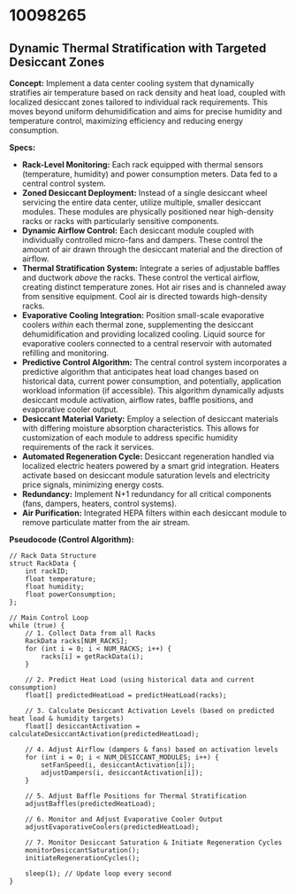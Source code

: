 # 10098265

## Dynamic Thermal Stratification with Targeted Desiccant Zones

**Concept:** Implement a data center cooling system that dynamically stratifies air temperature based on rack density and heat load, coupled with localized desiccant zones tailored to individual rack requirements. This moves beyond uniform dehumidification and aims for precise humidity and temperature control, maximizing efficiency and reducing energy consumption.

**Specs:**

*   **Rack-Level Monitoring:** Each rack equipped with thermal sensors (temperature, humidity) and power consumption meters. Data fed to a central control system.
*   **Zoned Desiccant Deployment:** Instead of a single desiccant wheel servicing the entire data center, utilize multiple, smaller desiccant modules. These modules are physically positioned near high-density racks or racks with particularly sensitive components.
*   **Dynamic Airflow Control:** Each desiccant module coupled with individually controlled micro-fans and dampers. These control the amount of air drawn through the desiccant material and the direction of airflow.
*   **Thermal Stratification System:** Integrate a series of adjustable baffles and ductwork *above* the racks. These control the vertical airflow, creating distinct temperature zones. Hot air rises and is channeled away from sensitive equipment. Cool air is directed towards high-density racks.
*   **Evaporative Cooling Integration:** Position small-scale evaporative coolers *within* each thermal zone, supplementing the desiccant dehumidification and providing localized cooling. Liquid source for evaporative coolers connected to a central reservoir with automated refilling and monitoring.
*   **Predictive Control Algorithm:** The central control system incorporates a predictive algorithm that anticipates heat load changes based on historical data, current power consumption, and potentially, application workload information (if accessible). This algorithm dynamically adjusts desiccant module activation, airflow rates, baffle positions, and evaporative cooler output.
*   **Desiccant Material Variety:** Employ a selection of desiccant materials with differing moisture absorption characteristics. This allows for customization of each module to address specific humidity requirements of the rack it services.
*   **Automated Regeneration Cycle:** Desiccant regeneration handled via localized electric heaters powered by a smart grid integration. Heaters activate based on desiccant module saturation levels and electricity price signals, minimizing energy costs.
*   **Redundancy:** Implement N+1 redundancy for all critical components (fans, dampers, heaters, control systems).
*   **Air Purification:** Integrated HEPA filters within each desiccant module to remove particulate matter from the air stream.

**Pseudocode (Control Algorithm):**

```
// Rack Data Structure
struct RackData {
    int rackID;
    float temperature;
    float humidity;
    float powerConsumption;
};

// Main Control Loop
while (true) {
    // 1. Collect Data from all Racks
    RackData racks[NUM_RACKS];
    for (int i = 0; i < NUM_RACKS; i++) {
        racks[i] = getRackData(i);
    }

    // 2. Predict Heat Load (using historical data and current consumption)
    float[] predictedHeatLoad = predictHeatLoad(racks);

    // 3. Calculate Desiccant Activation Levels (based on predicted heat load & humidity targets)
    float[] desiccantActivation = calculateDesiccantActivation(predictedHeatLoad);

    // 4. Adjust Airflow (dampers & fans) based on activation levels
    for (int i = 0; i < NUM_DESICCANT_MODULES; i++) {
        setFanSpeed(i, desiccantActivation[i]);
        adjustDampers(i, desiccantActivation[i]);
    }

    // 5. Adjust Baffle Positions for Thermal Stratification
    adjustBaffles(predictedHeatLoad);

    // 6. Monitor and Adjust Evaporative Cooler Output
    adjustEvaporativeCoolers(predictedHeatLoad);

    // 7. Monitor Desiccant Saturation & Initiate Regeneration Cycles
    monitorDesiccantSaturation();
    initiateRegenerationCycles();

    sleep(1); // Update loop every second
}
```